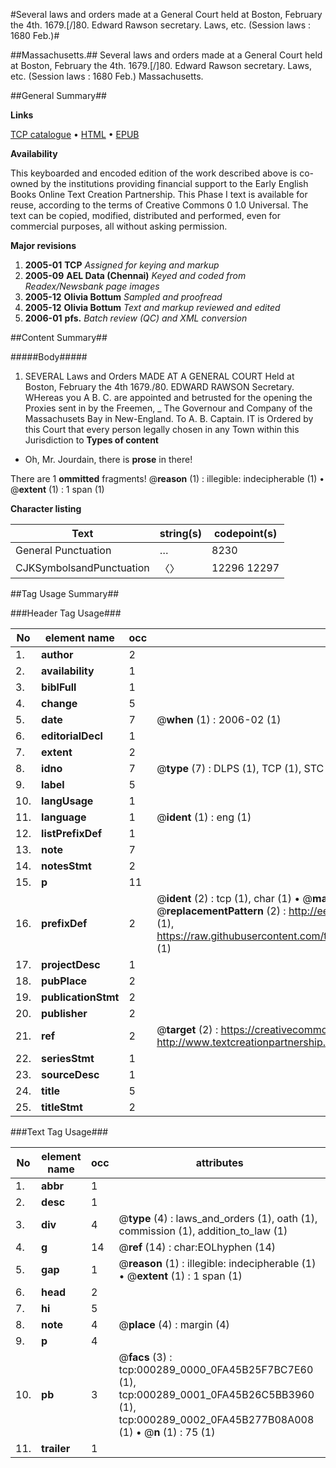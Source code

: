 #Several laws and orders made at a General Court held at Boston, February the 4th. 1679.[/]80. Edward Rawson secretary. Laws, etc. (Session laws : 1680 Feb.)#

##Massachusetts.##
Several laws and orders made at a General Court held at Boston, February the 4th. 1679.[/]80. Edward Rawson secretary.
Laws, etc. (Session laws : 1680 Feb.)
Massachusetts.

##General Summary##

**Links**

[TCP catalogue](http://www.ota.ox.ac.uk/tcp/)  • 
[HTML](http://tei.it.ox.ac.uk/tcp/Texts-HTML/free/N00/N00227.html)  • 
[EPUB](http://tei.it.ox.ac.uk/tcp/Texts-EPUB/free/N00/N00227.epub)

**Availability**

This keyboarded and encoded edition of the
	       work described above is co-owned by the institutions
	       providing financial support to the Early English Books
	       Online Text Creation Partnership. This Phase I text is
	       available for reuse, according to the terms of Creative
	       Commons 0 1.0 Universal. The text can be copied,
	       modified, distributed and performed, even for
	       commercial purposes, all without asking permission.

**Major revisions**

1. __2005-01__ __TCP__ *Assigned for keying and markup*
1. __2005-09__ __AEL Data (Chennai)__ *Keyed and coded from Readex/Newsbank page images*
1. __2005-12__ __Olivia Bottum__ *Sampled and proofread*
1. __2005-12__ __Olivia Bottum__ *Text and markup reviewed and edited*
1. __2006-01__ __pfs.__ *Batch review (QC) and XML conversion*

##Content Summary##

#####Body#####

1. SEVERAL Laws and Orders MADE AT A GENERAL COURT Held at Boston, February the 4th 1679./80. EDWARD RAWSON Secretary.
WHereas you A B. C. are appointed and betrusted for the opening the Proxies sent in by the Freemen, 
    _ The Governour and Company of the Massachusets Bay in New-England. To A. B. Captain.
IT is Ordered by this Court that every person legally chosen in any Town within this Jurisdiction to
**Types of content**

  * Oh, Mr. Jourdain, there is **prose** in there!

There are 1 **ommitted** fragments! 
 @__reason__ (1) : illegible: indecipherable (1)  •  @__extent__ (1) : 1 span (1)

**Character listing**


|Text|string(s)|codepoint(s)|
|---|---|---|
|General Punctuation|…|8230|
|CJKSymbolsandPunctuation|〈〉|12296 12297|

##Tag Usage Summary##

###Header Tag Usage###

|No|element name|occ|attributes|
|---|---|---|---|
|1.|__author__|2||
|2.|__availability__|1||
|3.|__biblFull__|1||
|4.|__change__|5||
|5.|__date__|7| @__when__ (1) : 2006-02 (1)|
|6.|__editorialDecl__|1||
|7.|__extent__|2||
|8.|__idno__|7| @__type__ (7) : DLPS (1), TCP (1), STC (2), NOTIS (1), IMAGE-SET (1), EVANS-CITATION (1)|
|9.|__label__|5||
|10.|__langUsage__|1||
|11.|__language__|1| @__ident__ (1) : eng (1)|
|12.|__listPrefixDef__|1||
|13.|__note__|7||
|14.|__notesStmt__|2||
|15.|__p__|11||
|16.|__prefixDef__|2| @__ident__ (2) : tcp (1), char (1)  •  @__matchPattern__ (2) : ([0-9\-]+):([0-9IVX]+) (1), (.+) (1)  •  @__replacementPattern__ (2) : http://eebo.chadwyck.com/downloadtiff?vid=$1&page=$2 (1), https://raw.githubusercontent.com/textcreationpartnership/Texts/master/tcpchars.xml#$1 (1)|
|17.|__projectDesc__|1||
|18.|__pubPlace__|2||
|19.|__publicationStmt__|2||
|20.|__publisher__|2||
|21.|__ref__|2| @__target__ (2) : https://creativecommons.org/publicdomain/zero/1.0/ (1), http://www.textcreationpartnership.org/docs/. (1)|
|22.|__seriesStmt__|1||
|23.|__sourceDesc__|1||
|24.|__title__|5||
|25.|__titleStmt__|2||


###Text Tag Usage###

|No|element name|occ|attributes|
|---|---|---|---|
|1.|__abbr__|1||
|2.|__desc__|1||
|3.|__div__|4| @__type__ (4) : laws_and_orders (1), oath (1), commission (1), addition_to_law (1)|
|4.|__g__|14| @__ref__ (14) : char:EOLhyphen (14)|
|5.|__gap__|1| @__reason__ (1) : illegible: indecipherable (1)  •  @__extent__ (1) : 1 span (1)|
|6.|__head__|2||
|7.|__hi__|5||
|8.|__note__|4| @__place__ (4) : margin (4)|
|9.|__p__|4||
|10.|__pb__|3| @__facs__ (3) : tcp:000289_0000_0FA45B25F7BC7E60 (1), tcp:000289_0001_0FA45B26C5BB3960 (1), tcp:000289_0002_0FA45B277B08A008 (1)  •  @__n__ (1) : 75 (1)|
|11.|__trailer__|1||
